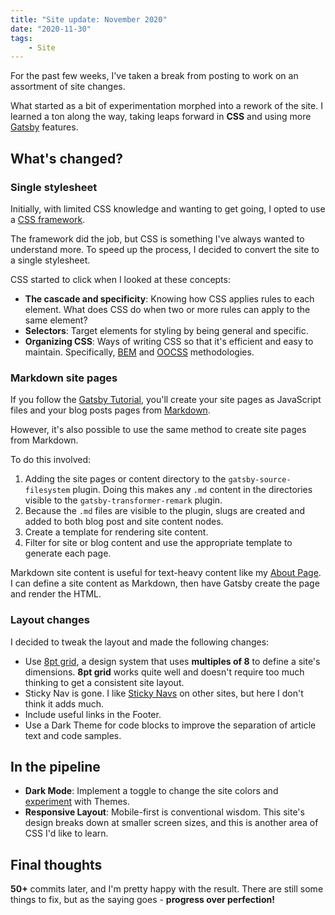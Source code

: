 ```yaml
---
title: "Site update: November 2020"
date: "2020-11-30"
tags:
    - Site
---
```


For the past few weeks, I've taken a break from posting to work on an assortment of site changes.

What started as a bit of experimentation morphed into a rework of the site. I learned a ton along the way, taking leaps forward in **CSS** and using more [Gatsby](https://www.gatsbyjs.com/docs/plugins/) features.

## What's changed?

### Single stylesheet

Initially, with limited CSS knowledge and wanting to get going, I opted to use a [CSS framework](https://taniarascia.github.io/primitive/). 

The framework did the job, but CSS is something I've always wanted to understand more. To speed up the process, I decided to convert the site to a single stylesheet.

CSS started to click when I looked at these concepts:
* **The cascade and specificity**: Knowing how CSS applies rules to each element. What does CSS do when two or more rules can apply to the same element?
* **Selectors**: Target elements for styling by being general and specific.
* **Organizing CSS**: Ways of writing CSS so that it's efficient and easy to maintain. Specifically, [BEM](http://getbem.com/introduction/) and [OOCSS](https://www.slideshare.net/stubbornella/object-oriented-css) methodologies.

### Markdown site pages

If you follow the [Gatsby Tutorial](https://www.gatsbyjs.com/tutorial/), you'll create your site pages as JavaScript files and your blog posts pages from [Markdown](https://daringfireball.net/projects/markdown/syntax).

However, it's also possible to use the same method to create site pages from Markdown.

To do this involved:
1. Adding the site pages or content directory to the `gatsby-source-filesystem` plugin. Doing this makes any `.md` content in the directories visible to the `gatsby-transformer-remark` plugin.
2. Because the `.md` files are visible to the plugin, slugs are created and added to both blog post and site content nodes.
3. Create a template for rendering site content.
4. Filter for site or blog content and use the appropriate template to generate each page.

Markdown site content is useful for text-heavy content like my [About Page](/about/). I can define a site content as Markdown, then have Gatsby create the page and render the HTML.

### Layout changes

I decided to tweak the layout and made the following changes:
* Use [8pt grid](https://spec.fm/specifics/8-pt-grid), a design system that uses **multiples of 8** to define a site's dimensions. **8pt grid** works quite well and doesn't require too much thinking to get a consistent site layout.
* Sticky Nav is gone. I like [Sticky Navs](https://www.w3schools.com/howto/howto_js_navbar_sticky.asp) on other sites, but here I don't think it adds much. 
* Include useful links in the Footer.
* Use a Dark Theme for code blocks to improve the separation of article text and code samples.

## In the pipeline

* **Dark Mode**: Implement a toggle to change the site colors and [experiment](https://www.gatsbyjs.com/blog/2019-01-31-using-react-context-api-with-gatsby/) with Themes.
* **Responsive Layout**: Mobile-first is conventional wisdom. This site's design breaks down at smaller screen sizes, and this is another area of CSS I'd like to learn.


## Final thoughts

**50+** commits later, and I'm pretty happy with the result. There are still some things to fix, but as the saying goes - **progress over perfection!**